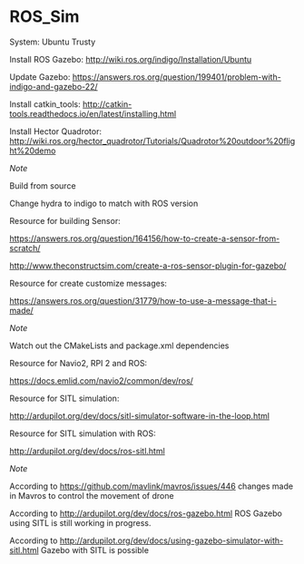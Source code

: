 # ROS_Sim

System: Ubuntu Trusty

Install ROS Gazebo:
http://wiki.ros.org/indigo/Installation/Ubuntu

Update Gazebo:
https://answers.ros.org/question/199401/problem-with-indigo-and-gazebo-22/

Install catkin_tools:
http://catkin-tools.readthedocs.io/en/latest/installing.html

Install Hector Quadrotor:
http://wiki.ros.org/hector_quadrotor/Tutorials/Quadrotor%20outdoor%20flight%20demo

*Note*

Build from source

Change hydra to indigo to match with ROS version

Resource for building Sensor:

https://answers.ros.org/question/164156/how-to-create-a-sensor-from-scratch/

http://www.theconstructsim.com/create-a-ros-sensor-plugin-for-gazebo/

Resource for create customize messages:

https://answers.ros.org/question/31779/how-to-use-a-message-that-i-made/

*Note*

 Watch out the CMakeLists and package.xml dependencies
 
Resource for Navio2, RPI 2  and ROS:

https://docs.emlid.com/navio2/common/dev/ros/

Resource for SITL simulation:

http://ardupilot.org/dev/docs/sitl-simulator-software-in-the-loop.html

Resource for SITL simulation with ROS:

http://ardupilot.org/dev/docs/ros-sitl.html

*Note*

According to https://github.com/mavlink/mavros/issues/446 changes made in Mavros to control the movement of drone 

According to http://ardupilot.org/dev/docs/ros-gazebo.html ROS Gazebo using SITL is still working in progress.

According to http://ardupilot.org/dev/docs/using-gazebo-simulator-with-sitl.html Gazebo with SITL is possible
